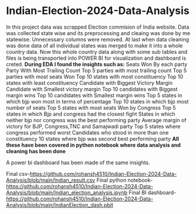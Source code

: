# Indian-Election-2024-Data-Analysis
In this project data was scrapped Election commision of India website. Data was collected state wise and its preprocessing and cleaing was done by me statewise. Unnecessary columns were removed. At last when data cleaning was done data of all individual states was merged to make it into a whole country data.
Now this whole country data along with some sub tables and files is being transported into POWER BI for visualization and dashboard is creted.
**During EDA I found the insights such as:**
Seats Won By each party
Party With Most Trailing Count
Top 5 parties with most trailing count
Top 5 parties with most seats Won
Top 10 states with most constituency 
Top 10 states with least constituency 
Candidate with Biggest Victory Margin
Candidate with Smallest victory margin
Top 10 candidates with Biggest margin wins
Top 10 candidates with Smallest margin wins
Top 5 states in which bjp won most in terms of percentage 
Top 10 states in which bjp most number of seats
Top 5 states with most seats Won by Congress
Top 5 states in which Bjp and congress had the closest fight
States in which neither bjp nor congress was the best performing party 
Average margin of victory for BJP, Congress,TNC and Samajwadi party 
Top 5 states where congress performed worst
Candidates who stood in more than one constituency 
10 states where bjp was second best performing party
**All these have been covered in python notebook where data analysis and cleaning has been done**

A power bi dashboard has been made of the same insights.


Final csv-https://github.com/rohansh4510/Indian-Election-2024-Data-Analysis/blob/main/Indian_result.csv
Final python notebook-https://github.com/rohansh4510/Indian-Election-2024-Data-Analysis/blob/main/Indian_election_analysis.ipynb
Final BI dashboard-https://github.com/rohansh4510/Indian-Election-2024-Data-Analysis/blob/main/IndianElection_dash.pbit
